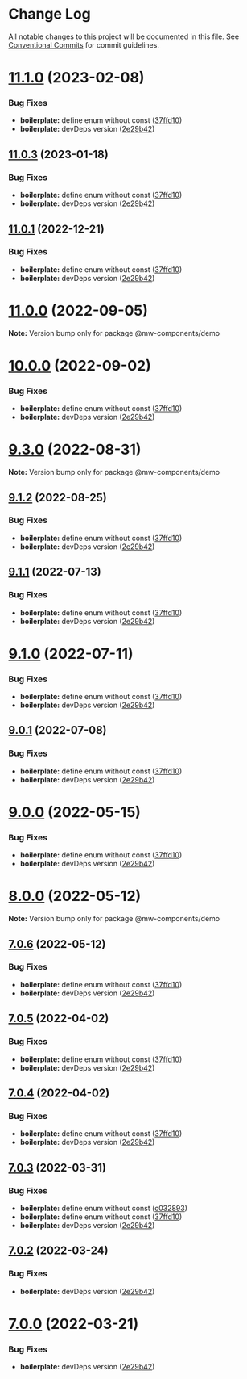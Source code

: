 # Change Log

All notable changes to this project will be documented in this file.
See [Conventional Commits](https://conventionalcommits.org) for commit guidelines.

# [11.1.0](https://github.com/waitingsong/npm-mono-base/compare/v11.0.3...v11.1.0) (2023-02-08)


### Bug Fixes

* **boilerplate:** define enum without const ([37ffd10](https://github.com/waitingsong/npm-mono-base/commit/37ffd10749d0aaa7c3d0ddf8e3c41c7a9bfedc3b))
* **boilerplate:** devDeps version ([2e29b42](https://github.com/waitingsong/npm-mono-base/commit/2e29b42d3eb679cdbced3a0a3d65a9172bd2da34))





## [11.0.3](https://github.com/waitingsong/npm-mono-base/compare/v11.0.2...v11.0.3) (2023-01-18)


### Bug Fixes

* **boilerplate:** define enum without const ([37ffd10](https://github.com/waitingsong/npm-mono-base/commit/37ffd10749d0aaa7c3d0ddf8e3c41c7a9bfedc3b))
* **boilerplate:** devDeps version ([2e29b42](https://github.com/waitingsong/npm-mono-base/commit/2e29b42d3eb679cdbced3a0a3d65a9172bd2da34))





## [11.0.1](https://github.com/waitingsong/npm-mono-base/compare/v11.0.0...v11.0.1) (2022-12-21)


### Bug Fixes

* **boilerplate:** define enum without const ([37ffd10](https://github.com/waitingsong/npm-mono-base/commit/37ffd10749d0aaa7c3d0ddf8e3c41c7a9bfedc3b))
* **boilerplate:** devDeps version ([2e29b42](https://github.com/waitingsong/npm-mono-base/commit/2e29b42d3eb679cdbced3a0a3d65a9172bd2da34))





# [11.0.0](https://github.com/waitingsong/npm-mono-base/compare/v10.0.0...v11.0.0) (2022-09-05)

**Note:** Version bump only for package @mw-components/demo





# [10.0.0](https://github.com/waitingsong/npm-mono-base/compare/v9.3.0...v10.0.0) (2022-09-02)


### Bug Fixes

* **boilerplate:** define enum without const ([37ffd10](https://github.com/waitingsong/npm-mono-base/commit/37ffd10749d0aaa7c3d0ddf8e3c41c7a9bfedc3b))
* **boilerplate:** devDeps version ([2e29b42](https://github.com/waitingsong/npm-mono-base/commit/2e29b42d3eb679cdbced3a0a3d65a9172bd2da34))





# [9.3.0](https://github.com/waitingsong/npm-mono-base/compare/v9.2.0...v9.3.0) (2022-08-31)

**Note:** Version bump only for package @mw-components/demo





## [9.1.2](https://github.com/waitingsong/npm-mono-base/compare/v9.1.1...v9.1.2) (2022-08-25)


### Bug Fixes

* **boilerplate:** define enum without const ([37ffd10](https://github.com/waitingsong/npm-mono-base/commit/37ffd10749d0aaa7c3d0ddf8e3c41c7a9bfedc3b))
* **boilerplate:** devDeps version ([2e29b42](https://github.com/waitingsong/npm-mono-base/commit/2e29b42d3eb679cdbced3a0a3d65a9172bd2da34))





## [9.1.1](https://github.com/waitingsong/npm-mono-base/compare/v9.1.0...v9.1.1) (2022-07-13)


### Bug Fixes

* **boilerplate:** define enum without const ([37ffd10](https://github.com/waitingsong/npm-mono-base/commit/37ffd10749d0aaa7c3d0ddf8e3c41c7a9bfedc3b))
* **boilerplate:** devDeps version ([2e29b42](https://github.com/waitingsong/npm-mono-base/commit/2e29b42d3eb679cdbced3a0a3d65a9172bd2da34))





# [9.1.0](https://github.com/waitingsong/npm-mono-base/compare/v9.0.1...v9.1.0) (2022-07-11)


### Bug Fixes

* **boilerplate:** define enum without const ([37ffd10](https://github.com/waitingsong/npm-mono-base/commit/37ffd10749d0aaa7c3d0ddf8e3c41c7a9bfedc3b))
* **boilerplate:** devDeps version ([2e29b42](https://github.com/waitingsong/npm-mono-base/commit/2e29b42d3eb679cdbced3a0a3d65a9172bd2da34))





## [9.0.1](https://github.com/waitingsong/npm-mono-base/compare/v9.0.0...v9.0.1) (2022-07-08)


### Bug Fixes

* **boilerplate:** define enum without const ([37ffd10](https://github.com/waitingsong/npm-mono-base/commit/37ffd10749d0aaa7c3d0ddf8e3c41c7a9bfedc3b))
* **boilerplate:** devDeps version ([2e29b42](https://github.com/waitingsong/npm-mono-base/commit/2e29b42d3eb679cdbced3a0a3d65a9172bd2da34))





# [9.0.0](https://github.com/waitingsong/npm-mono-base/compare/v8.0.1...v9.0.0) (2022-05-15)


### Bug Fixes

* **boilerplate:** define enum without const ([37ffd10](https://github.com/waitingsong/npm-mono-base/commit/37ffd10749d0aaa7c3d0ddf8e3c41c7a9bfedc3b))
* **boilerplate:** devDeps version ([2e29b42](https://github.com/waitingsong/npm-mono-base/commit/2e29b42d3eb679cdbced3a0a3d65a9172bd2da34))





# [8.0.0](https://github.com/waitingsong/npm-mono-base/compare/v7.0.6...v8.0.0) (2022-05-12)

**Note:** Version bump only for package @mw-components/demo





## [7.0.6](https://github.com/waitingsong/npm-mono-base/compare/v7.0.5...v7.0.6) (2022-05-12)


### Bug Fixes

* **boilerplate:** define enum without const ([37ffd10](https://github.com/waitingsong/npm-mono-base/commit/37ffd10749d0aaa7c3d0ddf8e3c41c7a9bfedc3b))
* **boilerplate:** devDeps version ([2e29b42](https://github.com/waitingsong/npm-mono-base/commit/2e29b42d3eb679cdbced3a0a3d65a9172bd2da34))





## [7.0.5](https://github.com/waitingsong/npm-mono-base/compare/v7.0.4...v7.0.5) (2022-04-02)


### Bug Fixes

* **boilerplate:** define enum without const ([37ffd10](https://github.com/waitingsong/npm-mono-base/commit/37ffd10749d0aaa7c3d0ddf8e3c41c7a9bfedc3b))
* **boilerplate:** devDeps version ([2e29b42](https://github.com/waitingsong/npm-mono-base/commit/2e29b42d3eb679cdbced3a0a3d65a9172bd2da34))





## [7.0.4](https://github.com/waitingsong/npm-mono-base/compare/v7.0.3...v7.0.4) (2022-04-02)


### Bug Fixes

* **boilerplate:** define enum without const ([37ffd10](https://github.com/waitingsong/npm-mono-base/commit/37ffd10749d0aaa7c3d0ddf8e3c41c7a9bfedc3b))
* **boilerplate:** devDeps version ([2e29b42](https://github.com/waitingsong/npm-mono-base/commit/2e29b42d3eb679cdbced3a0a3d65a9172bd2da34))





## [7.0.3](https://github.com/waitingsong/npm-mono-base/compare/v7.0.2...v7.0.3) (2022-03-31)


### Bug Fixes

* **boilerplate:** define enum without const ([c032893](https://github.com/waitingsong/npm-mono-base/commit/c032893e27633d7934fcd2a4f918e2ceeb8cc601))
* **boilerplate:** define enum without const ([37ffd10](https://github.com/waitingsong/npm-mono-base/commit/37ffd10749d0aaa7c3d0ddf8e3c41c7a9bfedc3b))
* **boilerplate:** devDeps version ([2e29b42](https://github.com/waitingsong/npm-mono-base/commit/2e29b42d3eb679cdbced3a0a3d65a9172bd2da34))





## [7.0.2](https://github.com/waitingsong/npm-mono-base/compare/v7.0.1...v7.0.2) (2022-03-24)


### Bug Fixes

* **boilerplate:** devDeps version ([2e29b42](https://github.com/waitingsong/npm-mono-base/commit/2e29b42d3eb679cdbced3a0a3d65a9172bd2da34))





# [7.0.0](https://github.com/waitingsong/npm-mono-base/compare/v6.0.0...v7.0.0) (2022-03-21)


### Bug Fixes

* **boilerplate:** devDeps version ([2e29b42](https://github.com/waitingsong/npm-mono-base/commit/2e29b42d3eb679cdbced3a0a3d65a9172bd2da34))
